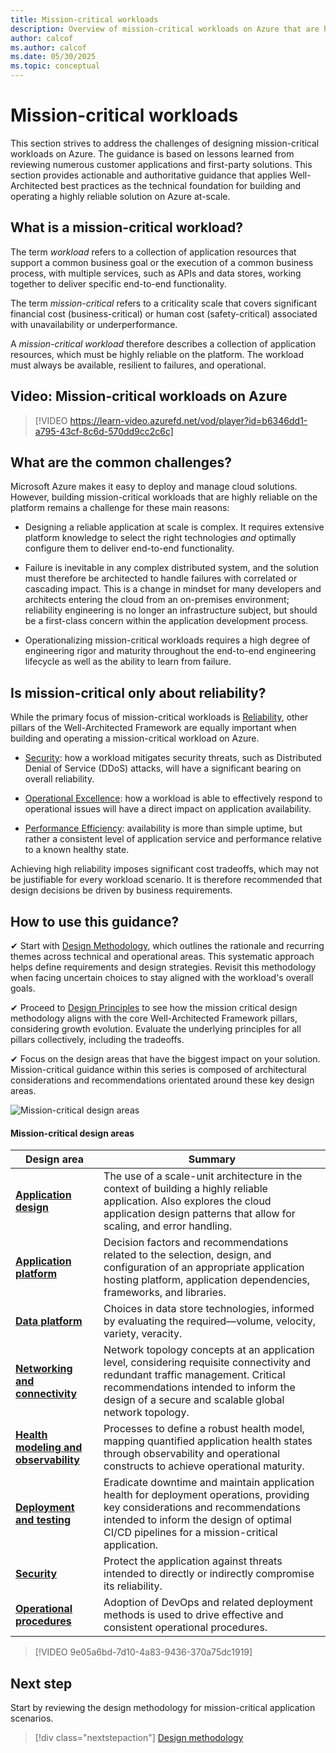 ```yaml
---
title: Mission-critical workloads
description: Overview of mission-critical workloads on Azure that are highly reliable.
author: calcof
ms.author: calcof
ms.date: 05/30/2025
ms.topic: conceptual
---
```


# Mission-critical workloads

This section strives to address the challenges of designing mission-critical workloads on Azure. The guidance is based on lessons learned from reviewing numerous customer applications and first-party solutions. This section provides actionable and authoritative guidance that applies Well-Architected best practices as the technical foundation for building and operating a highly reliable solution on Azure at-scale.

## What is a mission-critical workload?

The term *workload* refers to a collection of application resources that support a common business goal or the execution of a common business process, with multiple services, such as APIs and data stores, working together to deliver specific end-to-end functionality.

The term *mission-critical* refers to a criticality scale that covers significant financial cost (business-critical) or human cost (safety-critical) associated with unavailability or underperformance.

A *mission-critical workload* therefore describes a collection of application resources, which must be highly reliable on the platform. The workload must always be available, resilient to failures, and operational.

## Video: Mission-critical workloads on Azure

> [!VIDEO https://learn-video.azurefd.net/vod/player?id=b6346dd1-a795-43cf-8c6d-570dd9cc2c6c]

## What are the common challenges?

Microsoft Azure makes it easy to deploy and manage cloud solutions. However, building mission-critical workloads that are highly reliable on the platform remains a challenge for these main reasons:

- Designing a reliable application at scale is complex. It requires extensive platform knowledge to select the right technologies *and* optimally configure them to deliver end-to-end functionality.

- Failure is inevitable in any complex distributed system, and the solution must therefore be architected to handle failures with correlated or cascading impact. This is a change in mindset for many developers and architects entering the cloud from an on-premises environment; reliability engineering is no longer an infrastructure subject, but should be a first-class concern within the application development process.

- Operationalizing mission-critical workloads requires a high degree of engineering rigor and maturity throughout the end-to-end engineering lifecycle as well as the ability to learn from failure.

## Is mission-critical only about reliability?

While the primary focus of mission-critical workloads is [Reliability](/azure/well-architected/#reliability), other pillars of the Well-Architected Framework are equally important when building and operating a mission-critical workload on Azure.  

- [Security](/azure/well-architected/security/): how a workload mitigates security threats, such as Distributed Denial of Service (DDoS) attacks, will have a significant bearing on overall reliability.

- [Operational Excellence](/azure/well-architected/devops/): how a workload is able to effectively respond to operational issues will have a direct impact on application availability. 

- [Performance Efficiency](/azure/well-architected/scalability/): availability is more than simple uptime, but rather a consistent level of application service and performance relative to a known healthy state.

Achieving high reliability imposes significant cost tradeoffs, which may not be justifiable for every workload scenario. It is therefore recommended that design decisions be driven by business requirements.

## How to use this guidance?

✔ Start with [Design Methodology](./mission-critical-design-methodology.md), which outlines the rationale and recurring themes across technical and operational areas. This systematic approach helps define requirements and design strategies. Revisit this methodology when facing uncertain choices to stay aligned with the workload's overall goals. 

✔ Proceed to [Design Principles](./mission-critical-design-principles.md) to see how the mission critical design methodology aligns with the core Well-Architected Framework pillars, considering growth evolution. Evaluate the underlying principles for all pillars collectively, including the tradeoffs.

✔ Focus on the design areas that have the biggest impact on your solution. Mission-critical guidance within this series is composed of architectural considerations and recommendations orientated around these key design areas.

![Mission-critical design areas](./images/mission-critical-design-areas.svg "Mission-critical design areas")

#### Mission-critical design areas

|Design area|Summary|
|---|---|
|[**Application design**](mission-critical-application-design.md)|The use of a scale-unit architecture in the context of building a highly reliable application. Also explores the cloud application design patterns that allow for scaling, and error handling.|
|[**Application platform**](mission-critical-application-platform.md)| Decision factors and recommendations related to the selection, design, and configuration of an appropriate application hosting platform, application dependencies, frameworks, and libraries.|
|[**Data platform**](mission-critical-data-platform.md)|Choices in data store technologies, informed by evaluating the required&mdash;volume, velocity, variety, veracity. |
|[**Networking and connectivity**](mission-critical-networking-connectivity.md)|Network topology concepts at an application level, considering requisite connectivity and redundant traffic management. Critical recommendations intended to inform the design of a secure and scalable global network topology.|
|[**Health modeling and observability**](mission-critical-health-modeling.md)|Processes to define a robust health model, mapping quantified application health states through observability and operational constructs to achieve operational maturity.|
|[**Deployment and testing**](mission-critical-deployment-testing.md)| Eradicate downtime and maintain application health for deployment operations, providing key considerations and recommendations intended to inform the design of optimal CI/CD pipelines for a mission-critical application.|
|[**Security**](mission-critical-security.md)|Protect the application against threats intended to directly or indirectly compromise its reliability.|
|[**Operational procedures**](mission-critical-operational-procedures.md)|Adoption of DevOps and related deployment methods is used to drive effective and consistent operational procedures.|


> [!VIDEO 9e05a6bd-7d10-4a83-9436-370a75dc1919]

## Next step

Start by reviewing the design methodology for mission-critical application scenarios.

> [!div class="nextstepaction"]
> [Design methodology](mission-critical-design-methodology.md)
